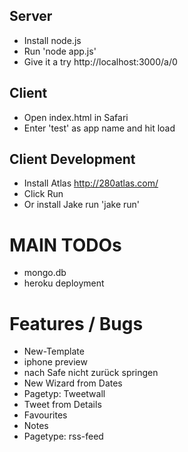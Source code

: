 Server
------
* Install node.js
* Run 'node app.js'
* Give it a try http://localhost:3000/a/0

Client
------
* Open index.html in Safari
* Enter 'test' as app name and hit load

Client Development
------
* Install Atlas http://280atlas.com/
* Click Run
* Or install Jake run 'jake run'

MAIN TODOs
=====
* mongo.db 
* heroku deployment

Features / Bugs
=====
* New-Template
* iphone preview
* nach Safe nicht zurück springen
* New Wizard from Dates
* Pagetyp: Tweetwall
* Tweet from Details 
* Favourites
* Notes
* Pagetype: rss-feed